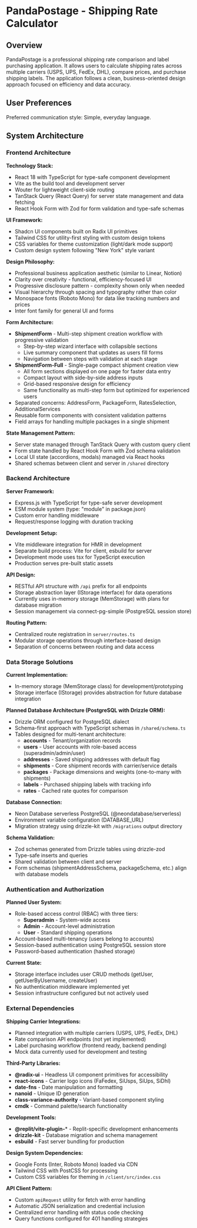 # PandaPostage - Shipping Rate Calculator

## Overview

PandaPostage is a professional shipping rate comparison and label purchasing application. It allows users to calculate shipping rates across multiple carriers (USPS, UPS, FedEx, DHL), compare prices, and purchase shipping labels. The application follows a clean, business-oriented design approach focused on efficiency and data accuracy.

## User Preferences

Preferred communication style: Simple, everyday language.

## System Architecture

### Frontend Architecture

**Technology Stack:**
- React 18 with TypeScript for type-safe component development
- Vite as the build tool and development server
- Wouter for lightweight client-side routing
- TanStack Query (React Query) for server state management and data fetching
- React Hook Form with Zod for form validation and type-safe schemas

**UI Framework:**
- Shadcn UI components built on Radix UI primitives
- Tailwind CSS for utility-first styling with custom design tokens
- CSS variables for theme customization (light/dark mode support)
- Custom design system following "New York" style variant

**Design Philosophy:**
- Professional business application aesthetic (similar to Linear, Notion)
- Clarity over creativity - functional, efficiency-focused UI
- Progressive disclosure pattern - complexity shown only when needed
- Visual hierarchy through spacing and typography rather than color
- Monospace fonts (Roboto Mono) for data like tracking numbers and prices
- Inter font family for general UI and forms

**Form Architecture:**
- **ShipmentForm** - Multi-step shipment creation workflow with progressive validation
  - Step-by-step wizard interface with collapsible sections
  - Live summary component that updates as users fill forms
  - Navigation between steps with validation at each stage
- **ShipmentForm-Full** - Single-page compact shipment creation view
  - All form sections displayed on one page for faster data entry
  - Compact layout with side-by-side address inputs
  - Grid-based responsive design for efficiency
  - Same functionality as multi-step form but optimized for experienced users
- Separated concerns: AddressForm, PackageForm, RatesSelection, AdditionalServices
- Reusable form components with consistent validation patterns
- Field arrays for handling multiple packages in a single shipment

**State Management Pattern:**
- Server state managed through TanStack Query with custom query client
- Form state handled by React Hook Form with Zod schema validation
- Local UI state (accordions, modals) managed via React hooks
- Shared schemas between client and server in `/shared` directory

### Backend Architecture

**Server Framework:**
- Express.js with TypeScript for type-safe server development
- ESM module system (type: "module" in package.json)
- Custom error handling middleware
- Request/response logging with duration tracking

**Development Setup:**
- Vite middleware integration for HMR in development
- Separate build process: Vite for client, esbuild for server
- Development mode uses tsx for TypeScript execution
- Production serves pre-built static assets

**API Design:**
- RESTful API structure with `/api` prefix for all endpoints
- Storage abstraction layer (IStorage interface) for data operations
- Currently uses in-memory storage (MemStorage) with plans for database migration
- Session management via connect-pg-simple (PostgreSQL session store)

**Routing Pattern:**
- Centralized route registration in `server/routes.ts`
- Modular storage operations through interface-based design
- Separation of concerns between routing and data access

### Data Storage Solutions

**Current Implementation:**
- In-memory storage (MemStorage class) for development/prototyping
- Storage interface (IStorage) provides abstraction for future database integration

**Planned Database Architecture (PostgreSQL with Drizzle ORM):**
- Drizzle ORM configured for PostgreSQL dialect
- Schema-first approach with TypeScript schemas in `/shared/schema.ts`
- Tables designed for multi-tenant architecture:
  - **accounts** - Tenant/organization records
  - **users** - User accounts with role-based access (superadmin/admin/user)
  - **addresses** - Saved shipping addresses with default flag
  - **shipments** - Core shipment records with carrier/service details
  - **packages** - Package dimensions and weights (one-to-many with shipments)
  - **labels** - Purchased shipping labels with tracking info
  - **rates** - Cached rate quotes for comparison

**Database Connection:**
- Neon Database serverless PostgreSQL (@neondatabase/serverless)
- Environment variable configuration (DATABASE_URL)
- Migration strategy using drizzle-kit with `/migrations` output directory

**Schema Validation:**
- Zod schemas generated from Drizzle tables using drizzle-zod
- Type-safe inserts and queries
- Shared validation between client and server
- Form schemas (shipmentAddressSchema, packageSchema, etc.) align with database models

### Authentication and Authorization

**Planned User System:**
- Role-based access control (RBAC) with three tiers:
  - **Superadmin** - System-wide access
  - **Admin** - Account-level administration
  - **User** - Standard shipping operations
- Account-based multi-tenancy (users belong to accounts)
- Session-based authentication using PostgreSQL session store
- Password-based authentication (hashed storage)

**Current State:**
- Storage interface includes user CRUD methods (getUser, getUserByUsername, createUser)
- No authentication middleware implemented yet
- Session infrastructure configured but not actively used

### External Dependencies

**Shipping Carrier Integrations:**
- Planned integration with multiple carriers (USPS, UPS, FedEx, DHL)
- Rate comparison API endpoints (not yet implemented)
- Label purchasing workflow (frontend ready, backend pending)
- Mock data currently used for development and testing

**Third-Party Libraries:**
- **@radix-ui** - Headless UI component primitives for accessibility
- **react-icons** - Carrier logo icons (FaFedex, SiUsps, SiUps, SiDhl)
- **date-fns** - Date manipulation and formatting
- **nanoid** - Unique ID generation
- **class-variance-authority** - Variant-based component styling
- **cmdk** - Command palette/search functionality

**Development Tools:**
- **@replit/vite-plugin-*** - Replit-specific development enhancements
- **drizzle-kit** - Database migration and schema management
- **esbuild** - Fast server bundling for production

**Design System Dependencies:**
- Google Fonts (Inter, Roboto Mono) loaded via CDN
- Tailwind CSS with PostCSS for processing
- Custom CSS variables for theming in `/client/src/index.css`

**API Client Pattern:**
- Custom `apiRequest` utility for fetch with error handling
- Automatic JSON serialization and credential inclusion
- Centralized error handling with status code checking
- Query functions configured for 401 handling strategies